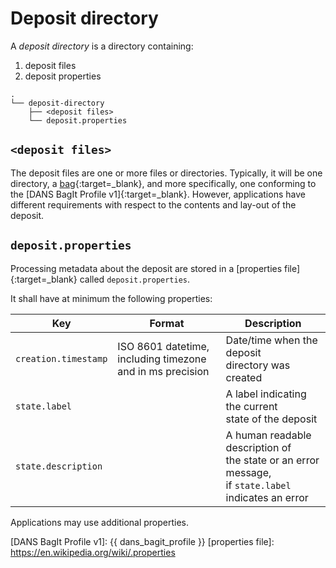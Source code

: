 Deposit directory
=================

A _deposit directory_ is a directory containing:

1. deposit files
2. deposit properties

```text
.
└── deposit-directory
    ├── <deposit files>
    └── deposit.properties
```

`<deposit files>`
-----------------
The deposit files are one or more files or directories. Typically, it will be one directory, a [bag]{:target=_blank}, and more specifically, one
conforming to the [DANS BagIt Profile v1]{:target=_blank}. However, applications have different requirements with respect to the contents and lay-out of the
deposit.

`deposit.properties`
--------------------
Processing metadata about the deposit are stored in a [properties file]{:target=_blank} called `deposit.properties`.

It shall have at minimum the following properties:

| Key                   | Format                                                         | Description                                                                                                  |
|-----------------------|----------------------------------------------------------------|--------------------------------------------------------------------------------------------------------------|
| `creation.timestamp`  | ISO 8601 datetime, <br/>including timezone and in ms precision | Date/time when the deposit<br/> directory was created                                                        |
| `state.label`         |                                                                | A label indicating the current<br/> state of the deposit                                                     |
| `state.description`   |                                                                | A human readable description of <br/>the state or an error message, <br/>if `state.label` indicates an error | 

Applications may use additional properties.


[bag]: https://tools.ietf.org/html/rfc8493
[DANS BagIt Profile v1]: {{ dans_bagit_profile }}
[properties file]: https://en.wikipedia.org/wiki/.properties

